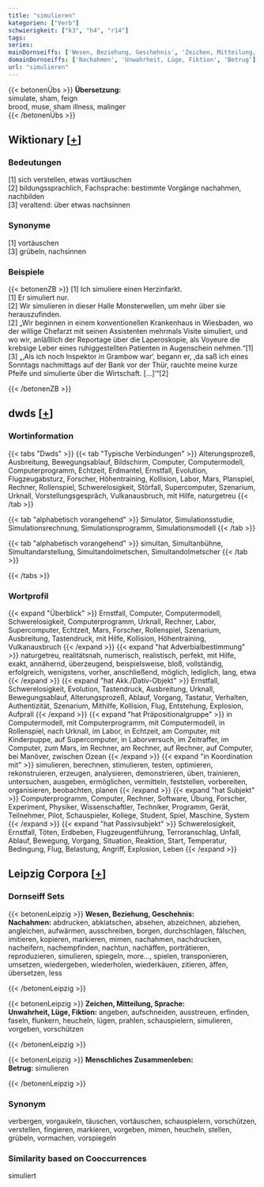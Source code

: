 ```yaml
---
title: "simulieren"
kategorien: ["Verb"]
schwierigkeit: ["k3", "h4", "r14"]
tags:
series:
mainDornseiffs: ['Wesen, Beziehung, Geschehnis', 'Zeichen, Mitteilung, Sprache', 'Menschliches Zusammenleben']
domainDornseiffs: ['Nachahmen', 'Unwahrheit, Lüge, Fiktion', 'Betrug']
url: "simulieren"
---
```


{{< betonenÜbs >}}
**Übersetzung:**  
simulate, sham, feign  
brood, muse, sham  illness, malinger  
{{< /betonenÜbs >}}

## Wiktionary [[+](https://de.wiktionary.org/wiki/simulieren)]

### Bedeutungen
[1] sich verstellen, etwas vortäuschen  
[2] bildungssprachlich, Fachsprache: bestimmte Vorgänge nachahmen, nachbilden  
[3] veraltend: über etwas nachsinnen  

### Synonyme
[1] vortäuschen  
[3] grübeln, nachsinnen  

### Beispiele
{{< betonenZB >}}
[1] Ich simuliere einen Herzinfarkt.  
[1] Er simuliert nur.  
[2] Wir simulieren in dieser Halle Monsterwellen, um mehr über sie herauszufinden.  
[2] „Wir beginnen in einem konventionellen Krankenhaus in Wiesbaden, wo der willige Chefarzt mit seinen Assistenten mehrmals Visite simuliert, und wo wir, anläßlich der Reportage über die Laperoskopie, als Voyeure die krebsige Leber eines ruhiggestellten Patienten in Augenschein nehmen.“[1]  
[3] „‚Als ich noch Inspektor in Grambow war‘, begann er, ‚da saß ich eines Sonntags nachmittags auf der Bank vor der Thür, rauchte meine kurze Pfeife und simulierte über die Wirtschaft. […]‘“[2]  

{{< /betonenZB >}}


## dwds [[+](https://www.dwds.de/wb/simulieren)]

### Wortinformation
{{< tabs "Dwds" >}}
{{< tab "Typische Verbindungen" >}}
Alterungsprozeß, Ausbreitung, Bewegungsablauf, Bildschirm, Computer, Computermodell, Computerprogramm, Echtzeit, Erdmantel, Ernstfall, Evolution, Flugzeugabsturz, Forscher, Höhentraining, Kollision, Labor, Mars, Planspiel, Rechner, Rollenspiel, Schwerelosigkeit, Störfall, Supercomputer, Szenarium, Urknall, Vorstellungsgespräch, Vulkanausbruch, mit Hilfe, naturgetreu
{{< /tab >}}

{{< tab "alphabetisch vorangehend" >}}
Simulator, Simulationsstudie, Simulationsrechnung, Simulationsprogramm, Simulationsmodell
{{< /tab >}}

{{< tab "alphabetisch vorangehend" >}}
simultan, Simultanbühne, Simultandarstellung, Simultandolmetschen, Simultandolmetscher
{{< /tab >}}

{{< /tabs >}}

### Wortprofil
{{< expand "Überblick" >}} Ernstfall, Computer, Computermodell, Schwerelosigkeit, Computerprogramm, Urknall, Rechner, Labor, Supercomputer, Echtzeit, Mars, Forscher, Rollenspiel, Szenarium, Ausbreitung, Tastendruck, mit Hilfe, Kollision, Höhentraining, Vulkanausbruch {{< /expand >}}
{{< expand "hat Adverbialbestimmung" >}} naturgetreu, realitätsnah, numerisch, realistisch, perfekt, mit Hilfe, exakt, annähernd, überzeugend, beispielsweise, bloß, vollständig, erfolgreich, wenigstens, vorher, anschließend, möglich, lediglich, lang, etwa {{< /expand >}}
{{< expand "hat Akk./Dativ-Objekt" >}} Ernstfall, Schwerelosigkeit, Evolution, Tastendruck, Ausbreitung, Urknall, Bewegungsablauf, Alterungsprozeß, Ablauf, Vorgang, Tastatur, Verhalten, Authentizität, Szenarium, Mithilfe, Kollision, Flug, Entstehung, Explosion, Aufprall {{< /expand >}}
{{< expand "hat Präpositionalgruppe" >}} in Computermodell, mit Computerprogramm, mit Computermodell, in Rollenspiel, nach Urknall, im Labor, in Echtzeit, am Computer, mit Kinderpuppe, auf Supercomputer, in Laborversuch, im Zeitraffer, im Computer, zum Mars, im Rechner, am Rechner, auf Rechner, auf Computer, bei Manöver, zwischen Ozean {{< /expand >}}
{{< expand "in Koordination mit" >}} simulieren, berechnen, stimulieren, testen, optimieren, rekonstruieren, erzeugen, analysieren, demonstrieren, üben, trainieren, untersuchen, ausgeben, ermöglichen, vermitteln, feststellen, vorbereiten, organisieren, beobachten, planen {{< /expand >}}
{{< expand "hat Subjekt" >}} Computerprogramm, Computer, Rechner, Software, Übung, Forscher, Experiment, Physiker, Wissenschaftler, Techniker, Programm, Gerät, Teilnehmer, Pilot, Schauspieler, Kollege, Student, Spiel, Maschine, System {{< /expand >}}
{{< expand "hat Passivsubjekt" >}} Schwerelosigkeit, Ernstfall, Töten, Erdbeben, Flugzeugentführung, Terroranschlag, Unfall, Ablauf, Bewegung, Vorgang, Situation, Reaktion, Start, Temperatur, Bedingung, Flug, Belastung, Angriff, Explosion, Leben {{< /expand >}}

## Leipzig Corpora [[+](https://corpora.uni-leipzig.de/en/res?word=simulieren&corpusId=deu_newscrawl-public_2018)]

### Dornseiff Sets
{{< betonenLeipzig >}}
**Wesen, Beziehung, Geschehnis:**  
**Nachahmen:** abdrucken, abklatschen, absehen, abzeichnen, abziehen, angleichen, aufwärmen, ausschreiben, borgen, durchschlagen, fälschen, imitieren, kopieren, markieren, mimen, nachahmen, nachdrucken, nacheifern, nachempfinden, nachtun, nachäffen, porträtieren, reproduzieren, simulieren, spiegeln, more..., spielen, transponieren, umsetzen, wiedergeben, wiederholen, wiederkäuen, zitieren, äffen, übersetzen, less  

{{< /betonenLeipzig >}}


{{< betonenLeipzig >}}
**Zeichen, Mitteilung, Sprache:**  
**Unwahrheit, Lüge, Fiktion:** angeben, aufschneiden, ausstreuen, erfinden, faseln, flunkern, heucheln, lügen, prahlen, schauspielern, simulieren, vorgeben, vorschützen  

{{< /betonenLeipzig >}}


{{< betonenLeipzig >}}
**Menschliches Zusammenleben:**  
**Betrug:** simulieren  

{{< /betonenLeipzig >}}

### Synonym
verbergen, vorgaukeln, täuschen, vortäuschen, schauspielern, vorschützen, verstellen, fingieren, markieren, vorgeben, mimen, heucheln, stellen, grübeln, vormachen, vorspiegeln


### Similarity based on Cooccurrences
simuliert

